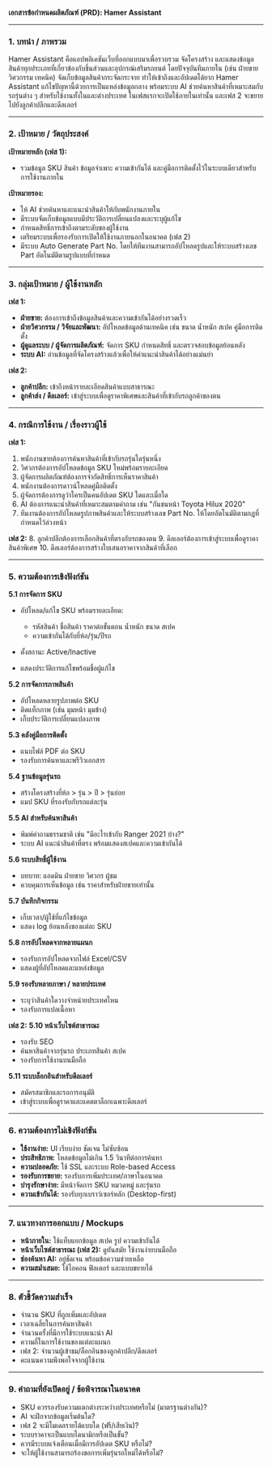**เอกสารข้อกำหนดผลิตภัณฑ์ (PRD): Hamer Assistant**

---

### 1. บทนำ / ภาพรวม

Hamer Assistant คือแอปพลิเคชันเว็บที่ออกแบบมาเพื่อรวบรวม จัดโครงสร้าง และแสดงข้อมูลสินค้าทุกประเภทที่เกี่ยวข้องกับชิ้นส่วนและอุปกรณ์เสริมรถยนต์ โดยปัจจุบันทีมภายใน (เช่น ฝ่ายขาย วิศวกรรม เทคนิค) จัดเก็บข้อมูลสินค้ากระจัดกระจาย ทำให้เข้าถึงและอัปเดตได้ยาก Hamer Assistant แก้ไขปัญหานี้ด้วยการเป็นแหล่งข้อมูลกลาง พร้อมระบบ AI ช่วยค้นหาสินค้าที่เหมาะสมกับรถรุ่นต่าง ๆ สำหรับใช้งานทั้งในและต่างประเทศ ในเฟสแรกจะเปิดใช้ภายในเท่านั้น และเฟส 2 จะขยายไปยังลูกค้าปลีกและดีลเลอร์

---

### 2. เป้าหมาย / วัตถุประสงค์

**เป้าหมายหลัก (เฟส 1):**

* รวมข้อมูล SKU สินค้า ข้อมูลจำเพาะ ความเข้ากันได้ และคู่มือการติดตั้งไว้ในระบบเดียวสำหรับการใช้งานภายใน

**เป้าหมายรอง:**

* ให้ AI ช่วยค้นหาและแนะนำสินค้าให้กับพนักงานภายใน
* มีระบบจัดเก็บข้อมูลแบบมีประวัติการเปลี่ยนแปลงและระบุผู้แก้ไข
* กำหนดสิทธิ์การเข้าถึงตามระดับของผู้ใช้งาน
* เตรียมระบบเพื่อรองรับการเปิดให้ใช้งานภายนอกในอนาคต (เฟส 2)
* มีระบบ Auto Generate Part No. โดยให้ทีมงานสามารถอัปโหลดรูปและให้ระบบสร้างเลข Part อัตโนมัติตามรูปแบบที่กำหนด

---

### 3. กลุ่มเป้าหมาย / ผู้ใช้งานหลัก

**เฟส 1:**

* **ฝ่ายขาย:** ต้องการเข้าถึงข้อมูลสินค้าและความเข้ากันได้อย่างรวดเร็ว
* **ฝ่ายวิศวกรรม / วิจัยและพัฒนา:** อัปโหลดข้อมูลด้านเทคนิค เช่น ขนาด น้ำหนัก สเปค คู่มือการติดตั้ง
* **ผู้ดูแลระบบ / ผู้จัดการผลิตภัณฑ์:** จัดการ SKU กำหนดสิทธิ์ และตรวจสอบข้อมูลย้อนหลัง
* **ระบบ AI:** อ่านข้อมูลที่จัดโครงสร้างแล้วเพื่อให้คำแนะนำสินค้าได้อย่างแม่นยำ

**เฟส 2:**

* **ลูกค้าปลีก:** เข้าถึงหน้ารายละเอียดสินค้าแบบสาธารณะ
* **ลูกค้าส่ง / ดีลเลอร์:** เข้าสู่ระบบเพื่อดูราคาพิเศษและสินค้าที่เข้ากับรถลูกค้าของตน

---

### 4. กรณีการใช้งาน / เรื่องราวผู้ใช้

**เฟส 1:**

1. พนักงานขายต้องการค้นหาสินค้าที่เข้ากับรถรุ่นใดรุ่นหนึ่ง
2. วิศวกรต้องการอัปโหลดข้อมูล SKU ใหม่พร้อมรายละเอียด
3. ผู้จัดการผลิตภัณฑ์ต้องการจำกัดสิทธิ์การเห็นราคาสินค้า
4. พนักงานต้องการดาวน์โหลดคู่มือติดตั้ง
5. ผู้จัดการต้องการดูว่าใครเป็นคนอัปเดต SKU ใดและเมื่อใด
6. AI ต้องการแนะนำสินค้าที่เหมาะสมตามคำถาม เช่น "กันชนหน้า Toyota Hilux 2020"
7. ทีมงานต้องการอัปโหลดรูปภาพสินค้าและให้ระบบสร้างเลข Part No. ให้โดยอัตโนมัติตามกฎที่กำหนดไว้ล่วงหน้า

**เฟส 2:**
8\. ลูกค้าปลีกต้องการเลือกสินค้าที่ตรงกับรถของตน
9\. ดีลเลอร์ต้องการเข้าสู่ระบบเพื่อดูราคาสินค้าพิเศษ
10\. ดีลเลอร์ต้องการสร้างใบเสนอราคาจากสินค้าที่เลือก

---

### 5. ความต้องการเชิงฟังก์ชัน

**5.1 การจัดการ SKU**

* อัปโหลด/แก้ไข SKU พร้อมรายละเอียด:

  * รหัสสินค้า ชื่อสินค้า ราคาต่อขั้นตอน น้ำหนัก ขนาด สเปค
  * ความเข้ากันได้กับยี่ห้อ/รุ่น/ปีรถ
* ตั้งสถานะ Active/Inactive
* แสดงประวัติการแก้ไขพร้อมชื่อผู้แก้ไข

**5.2 การจัดการภาพสินค้า**

* อัปโหลดหลายรูปภาพต่อ SKU
* ติดแท็กภาพ (เช่น มุมหน้า มุมข้าง)
* เก็บประวัติการเปลี่ยนแปลงภาพ

**5.3 คลังคู่มือการติดตั้ง**

* แนบไฟล์ PDF ต่อ SKU
* รองรับการค้นหาและพรีวิวเอกสาร

**5.4 ฐานข้อมูลรุ่นรถ**

* สร้างโครงสร้างยี่ห้อ > รุ่น > ปี > รุ่นย่อย
* แมป SKU ที่รองรับกับรถแต่ละรุ่น

**5.5 AI สำหรับค้นหาสินค้า**

* พิมพ์คำถามธรรมชาติ เช่น "มีอะไรเข้ากับ Ranger 2021 บ้าง?"
* ระบบ AI แนะนำสินค้าที่ตรง พร้อมแสดงสเปคและความเข้ากันได้

**5.6 ระบบสิทธิ์ผู้ใช้งาน**

* บทบาท: แอดมิน ฝ่ายขาย วิศวกร ผู้ชม
* ควบคุมการเห็นข้อมูล เช่น ราคาสำหรับฝ่ายขายเท่านั้น

**5.7 บันทึกกิจกรรม**

* เก็บเวลา/ผู้ใช้ที่แก้ไขข้อมูล
* แสดง log ย้อนหลังของแต่ละ SKU

**5.8 การอัปโหลดจากหลายแผนก**

* รองรับการอัปโหลดจากไฟล์ Excel/CSV
* แสดงผู้ที่อัปโหลดและแหล่งข้อมูล

**5.9 รองรับหลายภาษา / หลายประเทศ**

* ระบุว่าสินค้าใดวางจำหน่ายประเทศไหน
* รองรับการแปลเนื้อหา

**เฟส 2:**
**5.10 หน้าเว็บไซต์สาธารณะ**

* รองรับ SEO
* ค้นหาสินค้าจากรุ่นรถ ประเภทสินค้า สเปค
* รองรับการใช้งานบนมือถือ

**5.11 ระบบล็อกอินสำหรับดีลเลอร์**

* สมัครสมาชิกและรอการอนุมัติ
* เข้าสู่ระบบเพื่อดูราคาและแคตตาล็อกเฉพาะดีลเลอร์

---

### 6. ความต้องการไม่เชิงฟังก์ชัน

* **ใช้งานง่าย:** UI เรียบง่าย ชัดเจน ไม่ซับซ้อน
* **ประสิทธิภาพ:** โหลดข้อมูลไม่เกิน 1.5 วินาทีต่อการค้นหา
* **ความปลอดภัย:** ใช้ SSL และระบบ Role-based Access
* **รองรับการขยาย:** รองรับการเพิ่มประเทศ/ภาษาในอนาคต
* **บำรุงรักษาง่าย:** มีหน้าจัดการ SKU หมวดหมู่ และรุ่นรถ
* **ความเข้ากันได้:** รองรับทุกเบราว์เซอร์หลัก (Desktop-first)

---

### 7. แนวทางการออกแบบ / Mockups

* **หน้าภายใน:** ใช้แท็บแยกข้อมูล สเปค รูป ความเข้ากันได้
* **หน้าเว็บไซต์สาธารณะ (เฟส 2):** ดูทันสมัย ใช้งานง่ายบนมือถือ
* **ช่องค้นหา AI:** อยู่ชัดเจน พร้อมข้อความช่วยเหลือ
* **ความสม่ำเสมอ:** ใช้ไอคอน ฟิลเตอร์ และแบบขยายได้

---

### 8. ตัวชี้วัดความสำเร็จ

* จำนวน SKU ที่ถูกเพิ่มและอัปเดต
* เวลาเฉลี่ยในการค้นหาสินค้า
* จำนวนครั้งที่มีการใช้ระบบแนะนำ AI
* ความถี่ในการใช้งานของแต่ละแผนก
* เฟส 2: จำนวนผู้เข้าชม/ล็อกอินของลูกค้าปลีก/ดีลเลอร์
* คะแนนความพึงพอใจจากผู้ใช้งาน

---

### 9. คำถามที่ยังเปิดอยู่ / ข้อพิจารณาในอนาคต

* SKU ควรรองรับความแตกต่างระหว่างประเทศหรือไม่ (มาตรฐานต่างกัน)?
* AI จะฝึกจากข้อมูลเริ่มต้นใด?
* เฟส 2 จะมีโมเดลรายได้แบบใด (ฟรี/เสียเงิน)?
* ระบบราคาจะเป็นแบบไดนามิกหรือเป็นขั้น?
* ควรมีระบบแจ้งเตือนเมื่อมีการอัปเดต SKU หรือไม่?
* จะให้ผู้ใช้งานสามารถร้องขอการเพิ่มรุ่นรถใหม่ได้หรือไม่?
